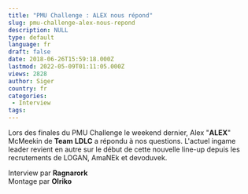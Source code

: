 ```yaml
---
title: "PMU Challenge : ALEX nous répond"
slug: pmu-challenge-alex-nous-repond
description: NULL
type: default
language: fr
draft: false
date: 2018-06-26T15:59:18.000Z
lastmod: 2022-05-09T01:11:05.000Z
views: 2828
author: Siger
country: fr
categories:
 - Interview
tags:
---
```

Lors des finales du PMU Challenge le weekend dernier, Alex "**ALEX**" McMeekin de **Team** **LDLC** a répondu à nos questions. L'actuel ingame leader revient en autre sur le début de cette nouvelle line-up depuis les recrutements de LOGAN, AmaNEk et devoduvek.

  
Interview par **Ragnarork**  
Montage par **Olriko**
